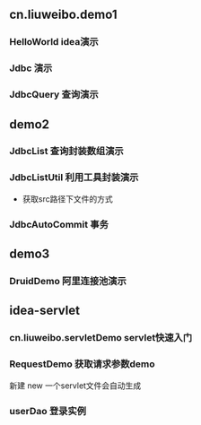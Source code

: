 ## cn.liuweibo.demo1
### HelloWorld idea演示
### Jdbc 演示
### JdbcQuery 查询演示
## demo2 
### JdbcList 查询封装数组演示
### JdbcListUtil 利用工具封装演示
 - 获取src路径下文件的方式
### JdbcAutoCommit 事务
## demo3
### DruidDemo 阿里连接池演示
## idea-servlet
### cn.liuweibo.servletDemo servlet快速入门
### RequestDemo 获取请求参数demo
新建 new 一个servlet文件会自动生成
### userDao 登录实例
